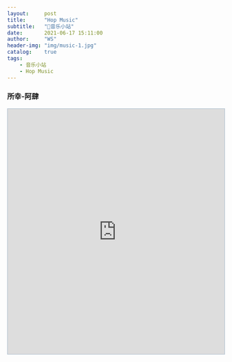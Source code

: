 ```yaml
---
layout:     post
title:      "Hop Music"
subtitle:   "🎵音乐小站"
date:       2021-06-17 15:11:00
author:     "WS"
header-img: "img/music-1.jpg"
catalog:    true
tags:
    - 音乐小站
    - Hop Music
---
```


### 所幸-阿肆

<iframe src="https://music.taihe.com/song/T10047708491" width="960" height="569" style="border:1px solid #aabbcc;max-width: 100%;" allowfullscreen="true" mozallowfullscreen="true" webkitallowfullscreen="true"></iframe>

